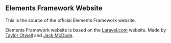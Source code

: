 ## Elements Framework Website

This is the source of the official Elements Framework website.

Elements Framework website is based on the [Laravel.com](https://github.com/laravel/laravel.com) website. Made by [Taylor Otwell](http://taylorotwell.com/) and [Jack McDade](http://jackmcdade.com).